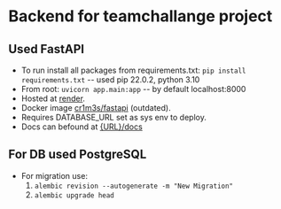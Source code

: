 # Backend for teamchallange project

## Used FastAPI

- To run install all packages from requirements.txt:
    `pip install requirements.txt` -- used pip 22.0.2, python 3.10
- From root:
    `uvicorn app.main:app` -- by default localhost:8000
- Hosted at [render](https://hello-world-sije.onrender.com/docs#/).
- Docker image [cr1m3s/fastapi](https://hub.docker.com/repository/registry-1.docker.io/cr1m3s/fastapi/general) (outdated).
- Requires DATABASE_URL set as sys env to deploy.
- Docs can befound at [{URL}/docs](https://hello-world-sije.onrender.com/docs#/)

## For DB used PostgreSQL

- For migration use:
    1. `alembic revision --autogenerate -m "New Migration"`
    2. `alembic upgrade head`
